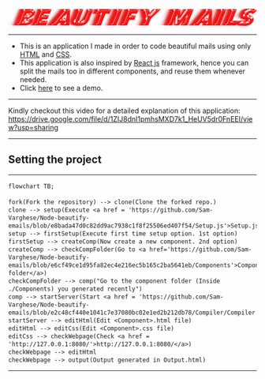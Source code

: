 ![Logo](logo.png)

---

- This is an application I made in order to code beautiful mails using only [HTML](https://www.wikiwand.com/en/HTML) and [CSS](https://www.wikiwand.com/en/CSS).
- This application is also inspired by [React js](https://reactjs.org/) framework, hence you can split the mails too in different components, and reuse them whenever needed.
- Click [here](./Demos/demo1.png) to see a demo.

---

Kindly checkout this video for a detailed explanation of this application: https://drive.google.com/file/d/1ZIJ8dnI1pmhsMXD7k1_HeUV5dr0FnEEI/view?usp=sharing

---

## Setting the project

---

```mermaid
flowchart TB;

fork(Fork the repository) --> clone(Clone the forked repo.)
clone --> setup(Execute <a href = 'https://github.com/Sam-Varghese/Node-beautify-emails/blob/e8bada47d0c82dd9ac7938c1f8f25506ed407f54/Setup.js'>Setup.js</a>)
setup --> firstSetup(Execute first time setup option. 1st option)
firstSetup --> createComp(Now create a new component. 2nd option)
createComp --> checkCompFolder(Go to <a href='https://github.com/Sam-Varghese/Node-beautify-emails/blob/e6cf49ce1d95fa82ec4e216ec5b165c2ba5641eb/Components'>Components folder</a>)
checkCompFolder --> comp("Go to the component folder (Inside ./Components) you generated recently")
comp --> startServer(Start <a href = 'https://github.com/Sam-Varghese/Node-beautify-emails/blob/e2c48cf440e1041c7e37080bc02e1ed2b212db78/Compiler/Compiler.js'>Compiler/Compiler.js</a>)
startServer --> editHtml(Edit <Component>.html file)
editHtml --> editCss(Edit <Component>.css file)
editCss --> checkWebpage(Check <a href = 'http://127.0.0.1:8080/'>http://127.0.0.1:8080/</a>)
checkWebpage --> editHtml
checkWebpage --> output(Output generated in Output.html)
```

---
